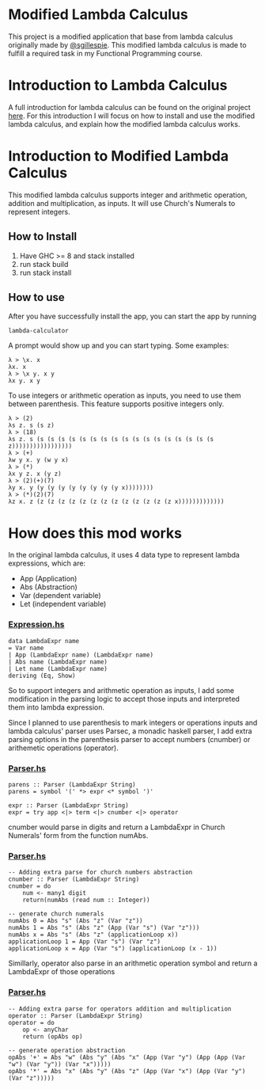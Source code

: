 # Modified Lambda Calculus

This project is a modified application that base from lambda calculus originally made by [@sgillespie](https://github.com/sgillespie).
This modified lambda calculus is made to fulfill a required task in my Functional Programming course.

# Introduction to Lambda Calculus

A full introduction for lambda calculus can be found on the original project [here](https://github.com/sgillespie/lambda-calculus).
For this introduction I will focus on how to install and use the modified lambda calculus, and explain how the modified lambda calculus works.

# Introduction to Modified Lambda Calculus

This modified lambda calculus supports integer and arithmetic operation, addition and multiplication, as inputs.
It will use Church's Numerals to represent integers.

## How to Install

1. Have GHC >= 8 and stack installed
2. run
	stack build
3. run
	stack install


## How to use

After you have successfully install the app, you can start the app by running

    lambda-calculator

A prompt would show up and you can start typing. Some examples:

    λ > \x. x
    λx. x
    λ > \x y. x y
    λx y. x y

To use integers or arithmetic operation as inputs, you need to use them between parenthesis.
This feature supports positive integers only.

    λ > (2)
    λs z. s (s z)
    λ > (18)
    λs z. s (s (s (s (s (s (s (s (s (s (s (s (s (s (s (s (s (s z)))))))))))))))))
    λ > (+)
    λw y x. y (w y x)
    λ > (*)
    λx y z. x (y z)
    λ > (2)(+)(7)
    λy x. y (y (y (y (y (y (y (y (y x))))))))
    λ > (*)(2)(7)
    λz x. z (z (z (z (z (z (z (z (z (z (z (z (z (z x)))))))))))))

# How does this mod works

In the original lambda calculus, it uses 4 data type to represent lambda expressions, which are:
 * App (Application)
 * Abs (Abstraction)
 * Var (dependent variable)
 * Let (independent variable)
 
### [Expression.hs](src/Language/Lambda/Expression.hs)

    data LambdaExpr name
    = Var name
    | App (LambdaExpr name) (LambdaExpr name)
    | Abs name (LambdaExpr name)
    | Let name (LambdaExpr name)
    deriving (Eq, Show)


So to support integers and arithmetic operation as inputs, I add some modification in the parsing logic
to accept those inputs and interpreted them into lambda expression.

Since I planned to use parenthesis to mark integers or operations inputs and lambda calculus' parser uses Parsec,
a monadic haskell parser, I add extra parsing options in the parenthesis parser to accept numbers (cnumber) or
arithemetic operations (operator).

### [Parser.hs](src/Language/Lambda/Parser.hs)

    parens :: Parser (LambdaExpr String)
    parens = symbol '(' *> expr <* symbol ')'
    
    expr :: Parser (LambdaExpr String)
    expr = try app <|> term <|> cnumber <|> operator

cnumber would parse in digits and return a LambdaExpr in Church Numerals' form
from the function numAbs.

### [Parser.hs](src/Language/Lambda/Parser.hs)
    
    -- Adding extra parse for church numbers abstraction
    cnumber :: Parser (LambdaExpr String)
    cnumber = do
	    num <- many1 digit
	    return(numAbs (read num :: Integer))
    
    -- generate church numerals
    numAbs 0 = Abs "s" (Abs "z" (Var "z"))
    numAbs 1 = Abs "s" (Abs "z" (App (Var "s") (Var "z")))
    numAbs x = Abs "s" (Abs "z" (applicationLoop x))
    applicationLoop 1 = App (Var "s") (Var "z")
    applicationLoop x = App (Var "s") (applicationLoop (x - 1))
    
 Simillarly, operator also parse in an arithmetic operation symbol and
 return a LambdaExpr of those operations
 
 ### [Parser.hs](src/Language/Lambda/Parser.hs)
 
    -- Adding extra parse for operators addition and multiplication
    operator :: Parser (LambdaExpr String)
    operator = do
	    op <- anyChar
	    return (opAbs op)

    -- generate operation abstraction
    opAbs '+' = Abs "w" (Abs "y" (Abs "x" (App (Var "y") (App (App (Var "w") (Var "y")) (Var "x")))))
    opAbs '*' = Abs "x" (Abs "y" (Abs "z" (App (Var "x") (App (Var "y") (Var "z")))))
